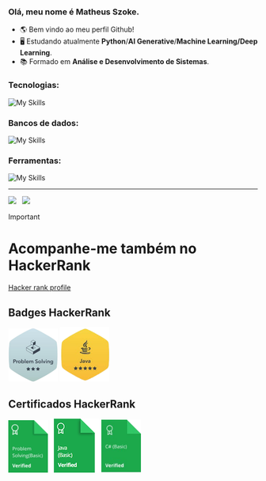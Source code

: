 ### Olá, meu nome é Matheus Szoke.
- 🌎 Bem vindo ao meu perfil Github!
- 🖥️ Estudando atualmente <strong>Python</strong>/<strong>AI Generative</strong>/<strong>Machine Learning/Deep Learning</strong>.
- 📚 Formado em <strong>Análise e Desenvolvimento de Sistemas</strong>.

### Tecnologias: 
![My Skills](https://skillicons.dev/icons?i=cs,dotnet,python,ts,nodejs,java,angular,react,js)

### Bancos de dados: 
![My Skills](https://skillicons.dev/icons?i=firebase,mysql,postgres,sqlite)

### Ferramentas: 
![My Skills](https://skillicons.dev/icons?i=git,github,azure,postman,vscode,visualstudio,idea,pycharm)

<hr/>

<img height="170" src="https://github-readme-stats.vercel.app/api?username=MathSzoke&theme=blueberry&show_icons=true&count_private=true&include_all_commits=true&rank_icon=github&hide=contribs,issues" /> &nbsp; <img height="170" src="https://github-readme-stats.vercel.app/api/top-langs/?username=MathSzoke&&theme=blueberry&layout=compact&langs_count=8&hide=scss,sass,pug" />

> [!IMPORTANT]
> # Acompanhe-me também no **HackerRank**
> <a href="https://www.hackerrank.com/profile/matheusszoke" target="_blank">Hacker rank profile</a>
>
> ## Badges HackerRank
>
> <img width="100" src="assets/problem-solving-badge.png" alt="Problem Solving badge" />
> <img width="100" src="assets/java-badge-gold-level.png" alt="Java gold level badge" />
>
> ## Certificados HackerRank
>
> <img width="80" src="assets/problem-solving-basic.png" alt="Problem Solving (Basic) Certificate" />
> <img width="100" src="assets/java_basic_skill.png" alt="Java (Basic) Certificate" />
> <img width="80" src="assets/csharp_basic_skill.png" alt="C# (Basic) Certificate" />
